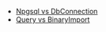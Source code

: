 - [Npgsql vs DbConnection](https://github.com/SoftStoneDevelop/Gedaq.Npgsql/blob/main/Benchmarks/Benchmark1.md)
- [Query vs BinaryImport](https://github.com/SoftStoneDevelop/Gedaq.Npgsql/blob/main/Benchmarks/Benchmark2.md)
